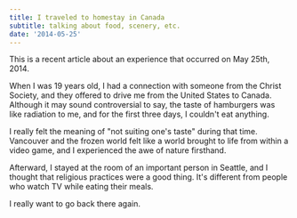 ```yaml
---
title: I traveled to homestay in Canada
subtitle: talking about food, scenery, etc.
date: '2014-05-25'
---
```


This is a recent article about an experience that occurred on May 25th, 2014.

When I was 19 years old, I had a connection with someone from the Christ Society, and they offered to drive me from the United States to Canada. Although it may sound controversial to say, the taste of hamburgers was like radiation to me, and for the first three days, I couldn't eat anything.

I really felt the meaning of "not suiting one's taste" during that time. Vancouver and the frozen world felt like a world brought to life from within a video game, and I experienced the awe of nature firsthand.

Afterward, I stayed at the room of an important person in Seattle, and I thought that religious practices were a good thing. It's different from people who watch TV while eating their meals.

I really want to go back there again.
